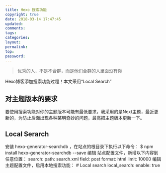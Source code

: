 ```yaml
---
title: Hexo 搜索功能
copyright: true
date: 2018-03-14 17:47:45
updated:
comments:
tags:
categories:
layout:
permalink:
top:
password:
---
```


<blockquote class="blockquote-center">优秀的人，不是不合群，而是他们合群的人里面没有你</blockquote>

Hexo博客添加搜索功能过程！本文采用“Local Search”

<!-- more -->
## 对主题版本的要求
要使用搜索功能对你的主题版本可能有最低要求，我采用的是Next主题，最近更新的，为防止后面出现各种某明奇妙的问题，最高把主题版本更新一下。

## Local Serarch
安装 hexo-generator-searchdb ，在站点的根目录下执行以下命令：
    $ npm install hexo-generator-searchdb --save
编辑 站点配置文件，新增以下内容到任意位置：
    search:
      path: search.xml
      field: post
      format: html
      limit: 10000
编辑 主题配置文件，启用本地搜索功能：
    # Local search
    local_search:
      enable: true



[参考博客]: http://www.itfanr.cc/2017/10/27/add-search-function-to-hexo-blog/
